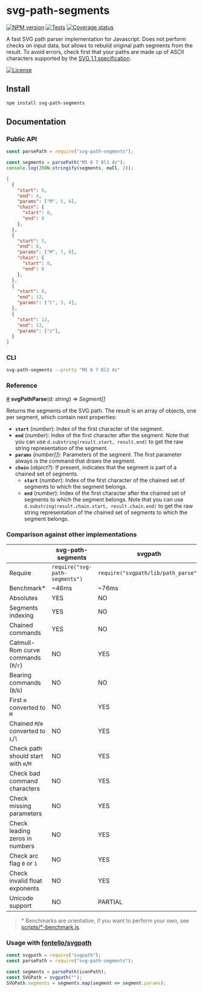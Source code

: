 # svg-path-segments

[![NPM version][npm-version-image]][npm-link]
[![Tests][tests-image]][tests-link]
[![Coverage status][coverage-image]][coverage-link]

A fast SVG path parser implementation for Javascript. Does not perform checks
on input data, but allows to rebuild original path segments from the result.
To avoid errors, check first that your paths are made up of ASCII characters
supported by the [SVG 1.1 specification][svg11-spec-link].

[![License][license-image]][license-link]

## Install

```bash
npm install svg-path-segments
```

## Documentation

### Public API

```js
const parsePath = require("svg-path-segments");

const segments = parsePath("M5 6 7 8l3 4z");
console.log(JSON.stringify(segments, null, 2));
```

```json
[
  {
    "start": 0,
    "end": 4,
    "params": ["M", 5, 6],
    "chain": {
      "start": 0,
      "end": 8
    },
  },
  {
    "start": 5,
    "end": 8,
    "params": ["M", 7, 8],
    "chain": {
      "start": 0,
      "end": 8
    },
  },
  {
    "start": 8,
    "end": 12,
    "params": ["l", 3, 4],
  },
  {
    "start": 12,
    "end": 13,
    "params": ["z"],
  }
]
```

### CLI

```bash
svg-path-segments --pretty "M5 6 7 8l3 4z"
```

### Reference

<a name="svgPathParse" href="#svgPathParse">#</a> **svgPathParse**(d: _string_)
⇒ _Segment[]_

Returns the segments of the SVG path. The result is an array of objects, one
per segment, which contain next properties:

- **`start`** (_number_): Index of the first character of the segment.
- **`end`** (_number_): Index of the first character after the segment. Note
 that you can use `d.substring(result.start, result.end)` to get the raw string
 representation of the segment.
- **`params`** (_number[]_): Parameters of the segment. The first parameter always
 is the command that draws the segment.
- **`chain`** (_object?_): If present, indicates that the segment is part of a
 chained set of segments.
  - **`start`** (_number_): Index of the first character of the chained set of
  segments to which the segment belongs.
  - **`end`** (_number_): Index of the first character after the chained set of
  segments to which the segment belongs. Note that you can use
  `d.substring(result.chain.start, result.chain.end)` to get the raw string
  representation of the chained set of segments to which the segment belongs.

### Comparison against other implementations

|  | svg-path-segments | svgpath |
|---|---|---|
| Require | `require("svg-path-segments")` | `require("svgpath/lib/path_parse")` |
| Benchmark\* | ~46ms | ~76ms |
| Absolutes | YES | NO |
| Segments indexing | YES | NO |
| Chained commands | YES | NO |
| Catmull-Rom curve commands (`R`/`r`) | NO | YES |
| Bearing commands (`B`/`b`) | NO | NO |
| First `m` converted to `M` | NO | YES |
| Chained `M`/`m` converted to `L`/`l` | NO | YES |
| Check path should start with `m`/`M` | NO | YES |
| Check bad command characters | NO | YES |
| Check missing parameters | NO | YES |
| Check leading zeros in numbers | NO | YES |
| Check arc flag `0` or `1` | NO | YES |
| Check invalid float exponents | NO | YES |
| Unicode support | NO | PARTIAL |

> \* Benchmarks are orientative, if you want to perform your own, see
  [scripts/\*-benchmark.js][scripts-link].

### Usage with [fontello/svgpath](https://github.com/fontello/svgpath)

```js
const svgpath = require("svgpath");
const parsePath = require("svg-path-segments");

const segments = parsePath(iconPath);
const SVGPath = svgpath("");
SVGPath.segments = segments.map(segment => segment.params);
```

[npm-link]: https://www.npmjs.com/package/svg-path-segments
[npm-version-image]: https://img.shields.io/npm/v/svg-path-segments?logo=NPM
[tests-image]: https://img.shields.io/github/actions/workflow/status/mondeja/svg-path-segments/ci.yml?branch=master&logo=github&label=tests
[tests-link]: https://github.com/mondeja/svg-path-segments/actions?query=workflow%3ACI
[coverage-image]: https://img.shields.io/coveralls/github/mondeja/svg-path-segments?logo=coverallss&color=brightgreen
[coverage-link]: https://coveralls.io/github/mondeja/svg-path-segments?branch=master
[license-image]: https://img.shields.io/npm/l/svg-path-segments?color=blue
[license-link]: https://github.com/mondeja/svg-path-segments/blob/master/LICENSE
[scripts-link]: https://github.com/mondeja/svg-path-segments/tree/master/scripts
[svg11-spec-link]: https://www.w3.org/TR/SVG11/paths.html
